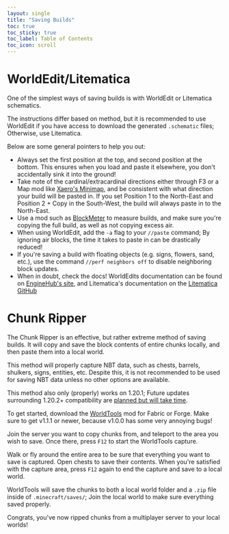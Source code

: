 ```yaml
---
layout: single
title: "Saving Builds"
toc: true
toc_sticky: true
toc_label: Table of Contents
toc_icon: scroll
---
```


# WorldEdit/Litematica
One of the simplest ways of saving builds is with WorldEdit or Litematica schematics.

The instructions differ based on method, but it is recommended to use WorldEdit if you have access to download the generated `.schematic` files; Otherwise, use Litematica.

Below are some general pointers to help you out:
- Always set the first position at the top, and second position at the bottom. This ensures when you load and paste it elsewhere, you don't accidentally sink it into the ground!
- Take note of the cardinal/extracardinal directions either through F3 or a Map mod like [Xaero's Minimap](https://modrinth.com/mod/xaeros-minimap), and be consistent with what direction your build will be pasted in. If you set Position 1 to the North-East and Position 2 + Copy in the South-West, the build will always paste in to the North-East.
- Use a mod such as [BlockMeter](https://modrinth.com/mod/blockmeter) to measure builds, and make sure you're copying the full build, as well as not copying excess air.
- When using WorldEdit, add the `-a` flag to your `//paste` command; By ignoring air blocks, the time it takes to paste in can be drastically reduced!
- If you're saving a build with floating objects (e.g. signs, flowers, sand, etc.), use the command `//perf neighbors off` to disable neighboring block updates.
- When in doubt, check the docs! WorldEdits documentation can be found on [EngineHub's site](https://worldedit.enginehub.org/en/latest/), and Litematica's documentation on the [Litematica GitHub](https://github.com/maruohon/litematica/wiki)

# Chunk Ripper
The Chunk Ripper is an effective, but rather extreme method of saving builds. It will copy and save the block contents of entire chunks locally, and then paste them into a local world.

This method will properly capture NBT data, such as chests, barrels, shulkers, signs, entities, etc. Despite this, it is not recommended to be used for saving NBT data unless no other options are available.

This method also only (properly) works on 1.20.1; Future updates surrounding 1.20.2+ compatibility are [planned but will take time](https://github.com/Avanatiker/WorldTools/issues/11#issuecomment-1865747050).

To get started, download the [WorldTools](https://modrinth.com/mod/worldtools) mod for Fabric or Forge. Make sure to get v1.1.1 or newer, because v1.0.0 has some very annoying bugs!

Join the server you want to copy chunks from, and teleport to the area you wish to save. Once there, press `F12` to start the WorldTools capture.

Walk or fly around the entire area to be sure that everything you want to save is captured. Open chests to save their contents. When you're satisfied with the capture area, press `F12` again to end the capture and save to a local world.

WorldTools will save the chunks to both a local world folder and a `.zip` file inside of `.minecraft/saves/`; Join the local world to make sure everything saved properly.

Congrats, you've now ripped chunks from a multiplayer server to your local worlds!
